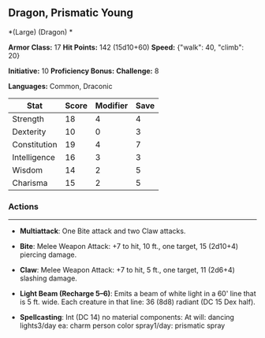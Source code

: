 ## Dragon, Prismatic Young
*(Large) (Dragon) *

**Armor Class:** 17
**Hit Points:** 142 (15d10+60)
**Speed:** {"walk": 40, "climb": 20}

**Initiative:** 10
**Proficiency Bonus:**
**Challenge:** 8

**Languages:** Common, Draconic



| Stat | Score | Modifier | Save |
| ---- | ---- | ---- | ---- |
| Strength | 18 | 4 | 4 |
| Dexterity | 10 | 0 | 3 |
| Constitution | 19 | 4 | 7 |
| Intelligence | 16 | 3 | 3 |
| Wisdom | 14 | 2 | 5 |
| Charisma | 15 | 2 | 5 |

### Actions
 --- 
- **Multiattack**: One Bite attack and two Claw attacks.

- **Bite**: Melee Weapon Attack: +7 to hit, 10 ft., one target, 15 (2d10+4) piercing damage.

- **Claw**: Melee Weapon Attack: +7 to hit, 5 ft., one target, 11 (2d6+4) slashing damage.

- **Light Beam (Recharge 5–6)**: Emits a beam of white light in a 60' line that is 5 ft. wide. Each creature in that line: 36 (8d8) radiant (DC 15 Dex half). 

- **Spellcasting**: Int (DC 14) no material components: At will: dancing lights3/day ea: charm person color spray1/day: prismatic spray

